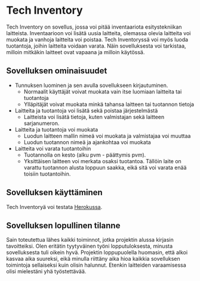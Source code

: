 # Tech Inventory
Tech Inventory on sovellus, jossa voi pitää inventaariota esitystekniikan laitteista. Inventaarioon voi lisätä uusia laitteita, olemassa olevia laitteita voi muokata ja vanhoja laitteita voi poistaa. Tech Inventoryssä voi myös luoda tuotantoja, joihin laitteita voidaan varata. Näin sovelluksesta voi tarkistaa, milloin mitkäkin laitteet ovat vapaana ja milloin käytössä.

## Sovelluksen ominaisuudet
* Tunnuksen luominen ja sen avulla sovellukseen kirjautuminen.
  * Normaalit käyttäjät voivat muokata vain itse luomiaan laitteita tai tuotantoja
  * Ylläpitäjät voivat muokata minkä tahansa laitteen tai tuotannon tietoja
* Laitteita ja tuotantoja voi lisätä sekä poistaa järjestelmästä
  * Laitteista voi lisätä tietoja, kuten valmistajan sekä laitteen sarjanumeron.
* Laitteita ja tuotantoja voi muokata
  * Luodun laitteen mallin nimeä voi muokata ja valmistajaa voi muuttaa
  * Luodun tuotannon nimeä ja ajankohtaa voi muokata
* Laitteita voi varata tuotantoihin
  * Tuotannolla on kesto (alku pvm - päättymis pvm). 
  * Yksittäisen laitteen voi merkata osaksi tuotantoa. Tällöin laite on varattu tuotannon alusta loppuun saakka, eikä sitä voi varata enää toisiin tuotantoihin.

## Sovelluksen käyttäminen
Tech Inventoryä voi testata [Herokussa](https://tsoha-techinv.herokuapp.com/). 

## Sovelluksen lopullinen tilanne
Sain toteutettua lähes kaikki toiminnot, jotka projektin alussa kirjasin tavoitteiksi. Olen eritätin tyytyväinen työni lopputuloksesta, minusta sovelluksesta tuli oikein hyvä. Projektin loppupuolella huomasin, että alkoi kasvaa aika suureksi, eikä minulla riittäny aika hioa kaikkia sovelluksen toimintoja sellaiseksi kuin olisin halunnut. Etenkin laitteiden varaamisessa olisi mielestäni yhä työstettävää.